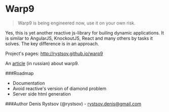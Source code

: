 # Warp9

> Warp9 is being engineered now, use it on your own risk.

Yes, this is yet another reactive js-library for builing dynamic applications.
It is similar to AngularJS, KnockoutJS, React and many others by tasks it solves.
The key difference is in an approach.

Project's pages: http://rystsov.github.io/warp9

An [article](http://habrahabr.ru/post/198158/) (in russian) about warp9.

###Roadmap
  * Documentation
  * Avoid reactive's version of diamond problem
  * Server side html generation

###Author
Denis Rystsov (@rystsov) - rystsov.denis@gmail.com
